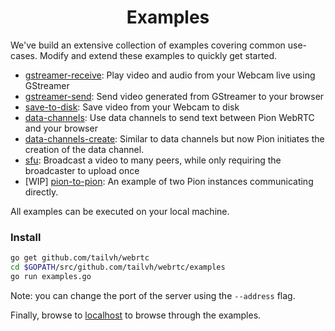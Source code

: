 <h1 align="center">
  Examples
</h1>

We've build an extensive collection of examples covering common use-cases. Modify and extend these examples to quickly get started.

* [gstreamer-receive](gstreamer-receive/README.md): Play video and audio from your Webcam live using GStreamer
* [gstreamer-send](gstreamer-send/README.md): Send video generated from GStreamer to your browser
* [save-to-disk](save-to-disk/README.md): Save video from your Webcam to disk
* [data-channels](data-channels/README.md): Use data channels to send text between Pion WebRTC and your browser
* [data-channels-create](data-channels/README.md): Similar to data channels but now Pion initiates the creation of the data channel.
* [sfu](sfu/README.md): Broadcast a video to many peers, while only requiring the broadcaster to upload once
* [WIP] [pion-to-pion](pion-to-pion/README.md): An example of two Pion instances communicating directly.

All examples can be executed on your local machine.

### Install
``` sh
go get github.com/tailvh/webrtc
cd $GOPATH/src/github.com/tailvh/webrtc/examples
go run examples.go
```
Note: you can change the port of the server using the ``--address`` flag.

Finally, browse to [localhost](http://localhost) to browse through the examples.
